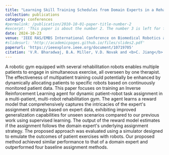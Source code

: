 ```yaml
---
title: "Learning Skill Training Schedules from Domain Experts in a Rehabilitation Gym using Inverse Reinforcement Learning"
collection: publications
category: conferences
#permalink: /publication/2010-10-01-paper-title-number-2
#excerpt: 'This paper is about the number 2. The number 3 is left for future work.'
date: 2024-10-23
venue: 'IEEE RAS/EMBS International Conference on Biomedical Robotics and Biomechatronics (BioRob)'
#slidesurl: 'http://academicpages.github.io/files/slides2.pdf'
paperurl: 'https://ieeexplore.ieee.org/document/10719705'
citation: 'V.R. Bharadwaj, B.A. Miller, V.D. Novak and <b>C. Jiang</b>. (202410). &quot;Learning Skill Training Schedules from Domain Experts in a Rehabilitation Gym using Inverse Reinforcement Learning.&quot; <i>IEEE RAS/EMBS International Conference on Biomedical Robotics and Biomechatronics (BioRob)</i>. pp. 1815-1821.'
---
```


A robotic gym equipped with several rehabilitation robots enables multiple patients to engage in simultaneous exercise, all overseen by one therapist. The effectiveness of multipatient training could potentially be enhanced by dynamically allocating patients to specific robots based on continuously monitored patient data. This paper focuses on training an Inverse Reinforcement Learning agent for dynamic patient-robot task assignment in a multi-patient, multi-robot rehabilitation gym. The agent learns a reward model that comprehensively captures the intricacies of the expert's assignment strategy based on expert data, exhibiting improved generalization capabilities for unseen scenarios compared to our previous work using supervised learning. The output of the reward model estimates if the assignment follows the domain expert's underlying assignment strategy. The proposed approach was evaluated using a simulator designed to emulate the outcomes of patient exercises with robots. Our proposed method achieved similar performance to that of a domain expert and outperformed four baseline assignment methods.
